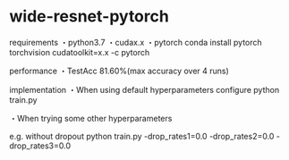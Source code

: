 # wide-resnet-pytorch

requirements
・python3.7
・cudax.x
・pytorch
    conda install pytorch torchvision cudatoolkit=x.x -c pytorch

performance
・TestAcc 81.60%(max accuracy over 4 runs)

implementation
・When using default hyperparameters configure
python train.py

・When trying some other hyperparameters

e.g. without dropout
python train.py -drop_rates1=0.0 -drop_rates2=0.0 -drop_rates3=0.0
